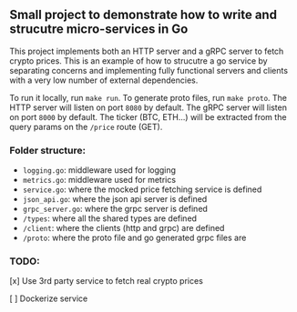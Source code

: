 ## Small project to demonstrate how to write and strucutre micro-services in Go

This project implements both an HTTP server and a gRPC server to fetch crypto prices. This is an example of how to strucutre a go service
by separating concerns and implementing fully functional servers and clients with a very low number of external dependencies.

To run it locally, run `make run`.
To generate proto files, run `make proto`.
The HTTP server will listen on port `8080` by default.
The gRPC server will listen on port `8000` by default.
The ticker (BTC, ETH...) will be extracted from the query params on the `/price` route (GET).

### Folder structure:

- `logging.go`: middleware used for logging
- `metrics.go`: middleware used for metrics
- `service.go`: where the mocked price fetching service is defined
- `json_api.go`: where the json api server is defined
- `grpc_server.go`: where the grpc server is defined
- `/types`: where all the shared types are defined
- `/client`: where the clients (http and grpc) are defined
- `/proto`: where the proto file and go generated grpc files are

### TODO:

[x] Use 3rd party service to fetch real crypto prices

[ ] Dockerize service
